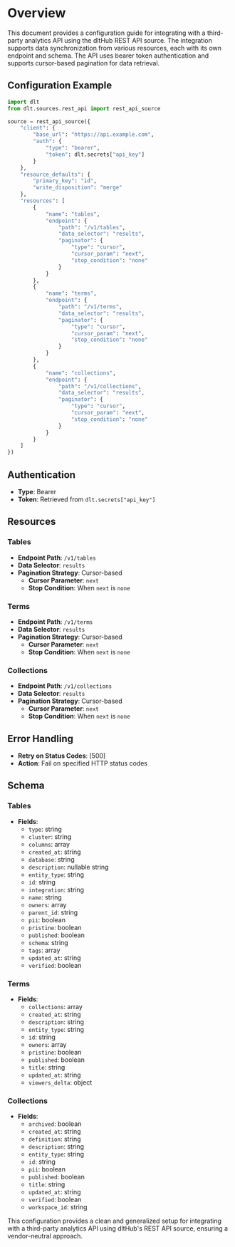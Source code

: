# Overview

This document provides a configuration guide for integrating with a third-party analytics API using the dltHub REST API source. The integration supports data synchronization from various resources, each with its own endpoint and schema. The API uses bearer token authentication and supports cursor-based pagination for data retrieval.

## Configuration Example

```python
import dlt
from dlt.sources.rest_api import rest_api_source

source = rest_api_source({
    "client": {
        "base_url": "https://api.example.com",
        "auth": {
            "type": "bearer",
            "token": dlt.secrets["api_key"]
        }
    },
    "resource_defaults": {
        "primary_key": "id",
        "write_disposition": "merge"
    },
    "resources": [
        {
            "name": "tables",
            "endpoint": {
                "path": "/v1/tables",
                "data_selector": "results",
                "paginator": {
                    "type": "cursor",
                    "cursor_param": "next",
                    "stop_condition": "none"
                }
            }
        },
        {
            "name": "terms",
            "endpoint": {
                "path": "/v1/terms",
                "data_selector": "results",
                "paginator": {
                    "type": "cursor",
                    "cursor_param": "next",
                    "stop_condition": "none"
                }
            }
        },
        {
            "name": "collections",
            "endpoint": {
                "path": "/v1/collections",
                "data_selector": "results",
                "paginator": {
                    "type": "cursor",
                    "cursor_param": "next",
                    "stop_condition": "none"
                }
            }
        }
    ]
})
```

## Authentication

- **Type**: Bearer
- **Token**: Retrieved from `dlt.secrets["api_key"]`

## Resources

### Tables

- **Endpoint Path**: `/v1/tables`
- **Data Selector**: `results`
- **Pagination Strategy**: Cursor-based
  - **Cursor Parameter**: `next`
  - **Stop Condition**: When `next` is `none`

### Terms

- **Endpoint Path**: `/v1/terms`
- **Data Selector**: `results`
- **Pagination Strategy**: Cursor-based
  - **Cursor Parameter**: `next`
  - **Stop Condition**: When `next` is `none`

### Collections

- **Endpoint Path**: `/v1/collections`
- **Data Selector**: `results`
- **Pagination Strategy**: Cursor-based
  - **Cursor Parameter**: `next`
  - **Stop Condition**: When `next` is `none`

## Error Handling

- **Retry on Status Codes**: [500]
- **Action**: Fail on specified HTTP status codes

## Schema

### Tables

- **Fields**:
  - `type`: string
  - `cluster`: string
  - `columns`: array
  - `created_at`: string
  - `database`: string
  - `description`: nullable string
  - `entity_type`: string
  - `id`: string
  - `integration`: string
  - `name`: string
  - `owners`: array
  - `parent_id`: string
  - `pii`: boolean
  - `pristine`: boolean
  - `published`: boolean
  - `schema`: string
  - `tags`: array
  - `updated_at`: string
  - `verified`: boolean

### Terms

- **Fields**:
  - `collections`: array
  - `created_at`: string
  - `description`: string
  - `entity_type`: string
  - `id`: string
  - `owners`: array
  - `pristine`: boolean
  - `published`: boolean
  - `title`: string
  - `updated_at`: string
  - `viewers_delta`: object

### Collections

- **Fields**:
  - `archived`: boolean
  - `created_at`: string
  - `definition`: string
  - `description`: string
  - `entity_type`: string
  - `id`: string
  - `pii`: boolean
  - `published`: boolean
  - `title`: string
  - `updated_at`: string
  - `verified`: boolean
  - `workspace_id`: string

This configuration provides a clean and generalized setup for integrating with a third-party analytics API using dltHub's REST API source, ensuring a vendor-neutral approach.